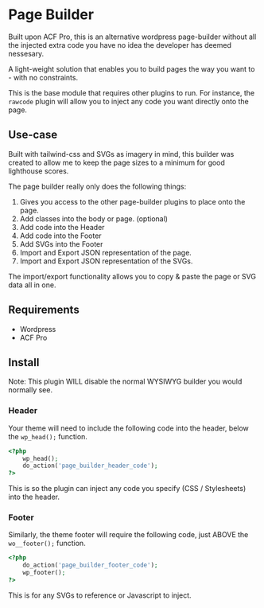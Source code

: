 # Page Builder

Built upon ACF Pro, this is an alternative wordpress page-builder without all the injected extra code
you have no idea the developer has deemed nessesary.

A light-weight solution that enables you to build pages the way you want to - with no constraints.

This is the base module that requires other plugins to run. For instance, the `rawcode` plugin will allow
you to inject any code you want directly onto the page.

## Use-case

Built with tailwind-css and SVGs as imagery in mind, this builder was created to allow me to keep the page 
sizes to a minimum for good lighthouse scores. 

The page builder really only does the following things:

1. Gives you access to the other page-builder plugins to place onto the page.
2. Add classes into the body or page. (optional)
3. Add code into the Header
4. Add code into the Footer
5. Add SVGs into the Footer
6. Import and Export JSON representation of the page. 
7. Import and Export JSON representation of the SVGs. 

The import/export functionality allows you to copy & paste the page or SVG data all in one.

## Requirements

- Wordpress
- ACF Pro

## Install

Note: This plugin WILL disable the normal WYSIWYG builder you would normally see.

### Header

Your theme will need to include the following code into the header, below the `wp_head();` function.

```php
<?php 
    wp_head(); 
    do_action('page_builder_header_code'); 
?>
```
This is so the plugin can inject any code you specify (CSS / Stylesheets) into the header.

### Footer

Similarly, the theme footer will require the following code, just ABOVE the `wo__footer();` function.

```php
<?php 
    do_action('page_builder_footer_code'); 
    wp_footer(); 
?>
```

This is for any SVGs to reference or Javascript to inject.


